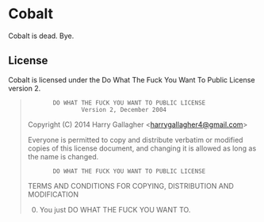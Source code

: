 # Cobalt
Cobalt is dead. Bye.

## License
Cobalt is licensed under the Do What The Fuck You Want To Public License version 2.

>            DO WHAT THE FUCK YOU WANT TO PUBLIC LICENSE
>                    Version 2, December 2004
>
> Copyright (C) 2014 Harry Gallagher \<harrygallagher4@gmail.com>
>
> Everyone is permitted to copy and distribute verbatim or modified
> copies of this license document, and changing it is allowed as long
> as the name is changed.
>
>            DO WHAT THE FUCK YOU WANT TO PUBLIC LICENSE
>   TERMS AND CONDITIONS FOR COPYING, DISTRIBUTION AND MODIFICATION
>
>  0. You just DO WHAT THE FUCK YOU WANT TO.
